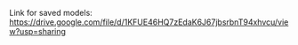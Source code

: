 Link for saved models: https://drive.google.com/file/d/1KFUE46HQ7zEdaK6J67jbsrbnT94xhvcu/view?usp=sharing
